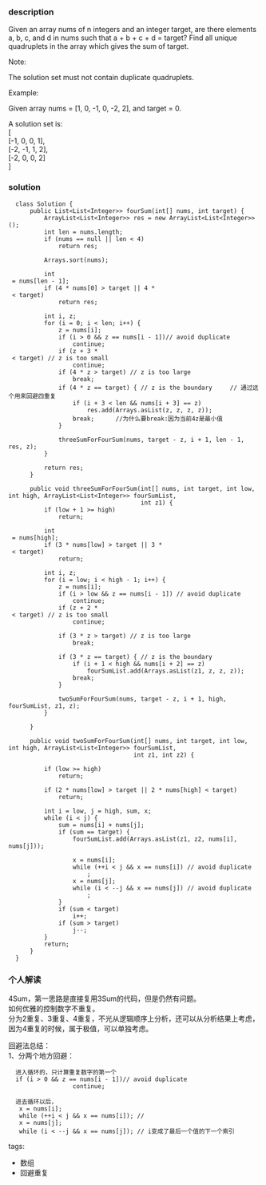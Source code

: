 ### description    
  Given an array nums of n integers and an integer target, are there elements a, b, c, and d in nums such that a + b + c + d = target? Find all unique quadruplets in the array which gives the sum of target.  
    
  Note:  
    
  The solution set must not contain duplicate quadruplets.  
    
  Example:  
    
  Given array nums = [1, 0, -1, 0, -2, 2], and target = 0.  
    
  A solution set is:  
  [  
    [-1,  0, 0, 1],  
    [-2, -1, 1, 2],  
    [-2,  0, 0, 2]  
  ]  
### solution    
```    
  class Solution {  
      public List<List<Integer>> fourSum(int[] nums, int target) {  
          ArrayList<List<Integer>> res = new ArrayList<List<Integer>>();  
          int len = nums.length;  
          if (nums == null || len < 4)  
              return res;  
    
          Arrays.sort(nums);  
    
          int     
 = nums[len - 1];  
          if (4 * nums[0] > target || 4 *     
 < target)  
              return res;  
    
          int i, z;  
          for (i = 0; i < len; i++) {  
              z = nums[i];  
              if (i > 0 && z == nums[i - 1])// avoid duplicate  
                  continue;  
              if (z + 3 *     
 < target) // z is too small  
                  continue;  
              if (4 * z > target) // z is too large  
                  break;  
              if (4 * z == target) { // z is the boundary     // 通过这个用来回避四重复  
                  if (i + 3 < len && nums[i + 3] == z)  
                      res.add(Arrays.asList(z, z, z, z));  
                  break;      //为什么要break:因为当前4z是最小值  
              }  
    
              threeSumForFourSum(nums, target - z, i + 1, len - 1, res, z);  
          }  
    
          return res;  
      }  
    
      public void threeSumForFourSum(int[] nums, int target, int low, int high, ArrayList<List<Integer>> fourSumList,  
                                     int z1) {  
          if (low + 1 >= high)  
              return;  
    
          int     
 = nums[high];  
          if (3 * nums[low] > target || 3 *     
 < target)  
              return;  
    
          int i, z;  
          for (i = low; i < high - 1; i++) {  
              z = nums[i];  
              if (i > low && z == nums[i - 1]) // avoid duplicate  
                  continue;  
              if (z + 2 *     
 < target) // z is too small  
                  continue;  
    
              if (3 * z > target) // z is too large  
                  break;  
    
              if (3 * z == target) { // z is the boundary  
                  if (i + 1 < high && nums[i + 2] == z)  
                      fourSumList.add(Arrays.asList(z1, z, z, z));  
                  break;  
              }  
    
              twoSumForFourSum(nums, target - z, i + 1, high, fourSumList, z1, z);  
          }  
    
      }  
    
      public void twoSumForFourSum(int[] nums, int target, int low, int high, ArrayList<List<Integer>> fourSumList,  
                                   int z1, int z2) {  
    
          if (low >= high)  
              return;  
    
          if (2 * nums[low] > target || 2 * nums[high] < target)  
              return;  
    
          int i = low, j = high, sum, x;  
          while (i < j) {  
              sum = nums[i] + nums[j];  
              if (sum == target) {  
                  fourSumList.add(Arrays.asList(z1, z2, nums[i], nums[j]));  
    
                  x = nums[i];  
                  while (++i < j && x == nums[i]) // avoid duplicate  
                      ;  
                  x = nums[j];  
                  while (i < --j && x == nums[j]) // avoid duplicate  
                      ;  
              }  
              if (sum < target)  
                  i++;  
              if (sum > target)  
                  j--;  
          }  
          return;  
      }  
  }  
```    
    
### 个人解读    
  4Sum，第一思路是直接复用3Sum的代码，但是仍然有问题。  
  如何优雅的控制数字不重复。  
  分为2重复、3重复、4重复，不光从逻辑顺序上分析，还可以从分析结果上考虑，因为4重复的时候，属于极值，可以单独考虑。  
    
  回避法总结：  
  1、分两个地方回避：  
   ```  
     进入循环的，只计算重复数字的第一个  
     if (i > 0 && z == nums[i - 1])// avoid duplicate  
                     continue;  
       
     进去循环以后，                  
      x = nums[i];  
      while (++i < j && x == nums[i]); //  
      x = nums[j];  
      while (i < --j && x == nums[j]); // i变成了最后一个值的下一个索引  
   ```  
    
tags:    
  -  数组  
  -  回避重复  
